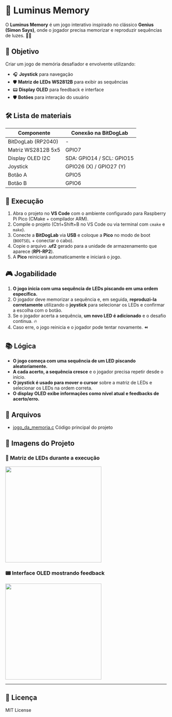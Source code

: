 # 🌟 Luminus Memory

O **Luminus Memory** é um jogo interativo inspirado no clássico **Genius (Simon Says)**, onde o jogador precisa memorizar e reproduzir sequências de luzes. 🧠💡

## 🎯 Objetivo

Criar um jogo de memória desafiador e envolvente utilizando:

- 🎧 **Joystick** para navegação  
- 🛡️ **Matriz de LEDs WS2812B** para exibir as sequências  
- 📟 **Display OLED** para feedback e interface
- 🛡️ **Botões** para interação do usuário

## 🛠️ Lista de materiais  

| Componente            | Conexão na BitDogLab      |
|-----------------------|---------------------------|
| BitDogLab (RP2040)    | -                         |
| Matriz WS2812B 5x5    | GPIO7                     |
| Display OLED I2C      | SDA: GPIO14 / SCL: GPIO15 |
| Joystick             | GPIO26 (X) / GPIO27 (Y)  |
| Botão A           | GPIO5  |
| Botão B           | GPIO6  |

## 🚀 Execução  

1. Abra o projeto no **VS Code** com o ambiente configurado para Raspberry Pi Pico (CMake + compilador ARM).  
2. Compile o projeto (Ctrl+Shift+B no VS Code ou via terminal com `cmake` e `make`).  
3. Conecte a **BitDogLab** via **USB** e coloque a **Pico** no modo de boot (`BOOTSEL` + conectar o cabo).  
4. Copie o arquivo **.uf2** gerado para a unidade de armazenamento que aparece (**RPI-RP2**).  
5. A **Pico** reiniciará automaticamente e iniciará o jogo.  

## 🎮 Jogabilidade  

1. **O jogo inicia com uma sequência de LEDs piscando em uma ordem específica.**  
2. O jogador deve memorizar a sequência e, em seguida, **reproduzi-la corretamente** utilizando o **joystick** para selecionar os LEDs e confirmar a escolha com o botão.  
3. Se o jogador acerta a sequência, **um novo LED é adicionado** e o desafio continua. 🔥  
4. Caso erre, o jogo reinicia e o jogador pode tentar novamente. ⏪  

## 📚 Lógica  

- **O jogo começa com uma sequência de um LED piscando aleatoriamente.**  
- **A cada acerto, a sequência cresce** e o jogador precisa repetir desde o início.  
- **O joystick é usado para mover o cursor** sobre a matriz de LEDs e selecionar os LEDs na ordem correta.  
- **O display OLED exibe informações como nível atual e feedbacks de acerto/erro.**  

## 📂 Arquivos  

- [jogo_da_memoria.c](./jogo_da_memoria.c) Código principal do projeto  

## 🎼 Imagens do Projeto  

### 🔲 Matriz de LEDs durante a execução  
<img src="https://github.com/user-attachments/assets/f7291866-f3b2-498e-a788-c8c2e605d6ad" width="300">

### 📟 Interface OLED mostrando feedback  
<img src="https://github.com/user-attachments/assets/0e4945ed-b35b-415c-b693-616fe1f8efdc" width="300">

---

## 🐝 Licença  

MIT License   
